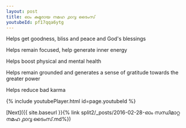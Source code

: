 ```yaml
---
layout: post
title: ഓം കുമുദായ നമഹ ൧൦൮ ടൈംസ്
youtubeId: pf17qqa6ytg
---
```

 
 
Helps get goodness, bliss and peace and God's blessings
 
Helps remain focused, help generate inner energy 
 
Helps boost physical and mental health 
 
Helps remain grounded and generates a sense of gratitude towards the greater power 
 
Helps reduce bad karma
 
 
 
 


{% include youtubePlayer.html id=page.youtubeId %}
 
[Next]({{ site.baseurl }}{% link  split2/_posts/2016-02-28-ഓം സന്ധിമാറ്റ നമഹ ൧൦൮ ടൈംസ്.md%})
 
